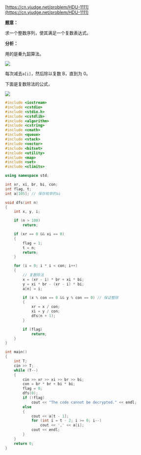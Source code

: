 [https://cn.vjudge.net/problem/HDU-1111](https://cn.vjudge.net/problem/HDU-1111)

**题意：**

求一个整数序列，使其满足一个复数表达式。

**分析：**

用的是秦九韶算法。

![](https://github.com/Hapoa/Accepted/blob/master/images/14.png)

每次减去`a[i]`，然后除以复数 B，直到为 0。

下面是复数除法的公式，

![](https://github.com/Hapoa/Accepted/blob/master/images/10.jpg)

```c++
#include <iostream>
#include <cstdio>
#include <stdio.h>
#include <cstdlib>
#include <algorithm>
#include <cstring>
#include <cmath>
#include <queue>
#include <stack>
#include <vector>
#include <bitset>
#include <utility>
#include <map>
#include <set>
#include <climits>

using namespace std;

int xr, xi, br, bi, con;
int flag, t;
int a[105]; // 保存枚举的ai

void dfs(int n)
{
	int x, y, i;

	if (n > 100)
		return;

	if (xr == 0 && xi == 0)
	{
		flag = 1;
		t = n;
		return;
	}

	for (i = 0; i * i < con; i++)
	{
		// 复数除法
		x = (xr - i) * br + xi * bi;
		y = xi * br - (xr - i) * bi;
		a[n] = i;

		if (x % con == 0 && y % con == 0) // 保证整除
		{
			xr = x / con;
			xi = y / con;
			dfs(n + 1);
		}

		if (flag)
			return;
	}
}

int main()
{
	int T;
	cin >> T;
	while (T--)
	{
		cin >> xr >> xi >> br >> bi;
		con = br * br + bi * bi;
		flag = 0;
		dfs(0);
		if (!flag)
			cout << "The code cannot be decrypted." << endl;
		else
		{
			cout << a[t - 1];
			for (int i = t - 2; i >= 0; i--)
				cout << ',' << a[i];
			cout << endl;
		}
	}
	return 0;
}
```
